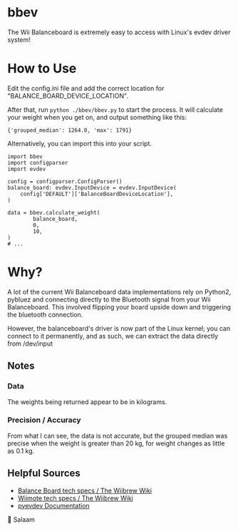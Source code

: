 # bbev
The Wii Balanceboard is extremely easy to access with Linux's evdev driver system!

# How to Use
Edit the config.ini file and add the correct location for "BALANCE_BOARD_DEVICE_LOCATION".

After that, run `python ./bbev/bbev.py` to start the process.  It will calculate your weight when you get on, and output something like this:

```
{'grouped_median': 1264.0, 'max': 1791}
```

Alternatively, you can import this into your script.

```python3
import bbev
import configparser
import evdev

config = configparser.ConfigParser()
balance_board: evdev.InputDevice = evdev.InputDevice(
    config['DEFAULT']['BalanceBoardDeviceLocation'],
)

data = bbev.calculate_weight(
        balance_board,
        0,
        10,
)
# ...
```

# Why?
A lot of the current Wii Balanceboard data implementations rely on Python2, pybluez and connecting directly to the Bluetooth signal from your Wii Balanceboard.  This involved flipping your board upside down and triggering the bluetooth connection.

However, the balanceboard's driver is now part of the Linux kernel; you can connect to it permanently, and as such, we can extract the data directly from /dev/input

## Notes
### Data
The weights being returned appear to be in kilograms.  

### Precision / Accuracy
From what I can see, the data is not accurate, but the grouped median was precise when the weight is greater than 20 kg, for weight changes as little as 0.1 kg.

## Helpful Sources

- [Balance Board tech specs / The Wiibrew Wiki](http://wiibrew.org/wiki/Wii_Balance_Board)
- [Wiimote tech specs / The Wiibrew Wiki](http://wiibrew.org/wiki/Wiimote)
- [pyevdev Documentation](https://python-evdev.readthedocs.io/en/latest/index.html)

:wave: Salaam
